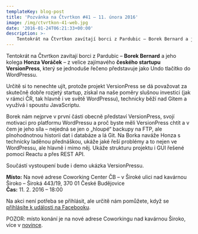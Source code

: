 ```yaml
---
templateKey: blog-post
title: 'Pozvánka na Čtvrtkon #41 – 11. února 2016'
image: /img/ctvrtkon-41-web.jpg
date: '2016-01-24T06:21:33+00:00'
description: >-
    Tentokrát na Čtvrtkon zavítají borci z Pardubic – Borek Bernard a jeho kolega Honza Voráček – z velice zajímavého českého startupu VersionPress, který se jednoduše řečeno představuje jako Un...
---
```

Tentokrát na Čtvrtkon zavítají borci z Pardubic – **Borek Bernard** a jeho kolega **Honza Voráček** – z velice zajímavého **českého startupu VersionPress**, který se jednoduše řečeno představuje jako Undo tlačítko do WordPressu.

Určitě si to nenechte ujít, protože projekt VersionPress se dá považovat za skutečně dobře rozjetý startup, získal na naše poměry slušnou investici (jak v rámci ČR, tak hlavně i ve světě WordPressu), technicky běží nad Gitem a využívá i spoustu JavaScriptu.

Borek nám nejprve v první části obecně představí VersionPress, svojí motivaci pro platformu WordPressu a proč byste měli VersionPress chtít a v čem je jeho síla – nejedná se jen o „hloupé“ backupy na FTP, ale plnohodnotnou historii dat i databáze a lá Git. Na Borka naváže Honza s technicky laděnou přednáškou, ukáže jaké řeší problémy a to nejen ve WordPressu, ale hlavně i mimo něj. Ukáže strukturu projektu i GUI řešené pomocí Reactu a přes REST API.

Součástí vystoupení bude i demo ukázka VersionPressu.

**Místo:** Na nové adrese Coworking Center ČB – v Široké ulici nad kavárnou Široko – Široká 443/19, 370 01 České Budějovice  
**Čas:** 11. 2. 2016 – 18:00

Na akci není potřeba se přihlásit, ale určitě nám pomůžete, když se [přihlásíte k události na Facebooku](https://www.facebook.com/events/1668221370126658/).

POZOR: místo konání je na nové adrese Coworkingu nad kavárnou Široko, více v [novince](http://ctvrtkon.cz/pozor-ctvrtkon-na-nove-adrese-coworkingu-v-siroke-ulici/).